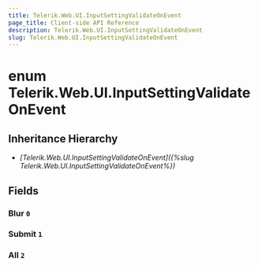 ```yaml
---
title: Telerik.Web.UI.InputSettingValidateOnEvent
page_title: Client-side API Reference
description: Telerik.Web.UI.InputSettingValidateOnEvent
slug: Telerik.Web.UI.InputSettingValidateOnEvent
---
```


# enum Telerik.Web.UI.InputSettingValidateOnEvent

## Inheritance Hierarchy

* *[Telerik.Web.UI.InputSettingValidateOnEvent]({%slug Telerik.Web.UI.InputSettingValidateOnEvent%})*

## Fields

### Blur `0`

### Submit `1`

### All `2`


